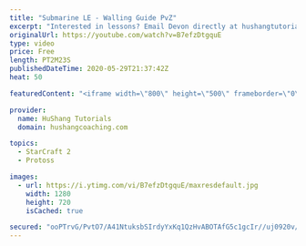 ```yaml
---
title: "Submarine LE - Walling Guide PvZ"
excerpt: "Interested in lessons? Email Devon directly at hushangtutorials@outlook.com ------------------------------------------------------------------------------------------------------- Want to support HuShang Tutorials directly? Patreon is a website where you can contribute a monthly donation that will help"
originalUrl: https://youtube.com/watch?v=B7efzDtgquE
type: video
price: Free
length: PT2M23S
publishedDateTime: 2020-05-29T21:37:42Z
heat: 50

featuredContent: "<iframe width=\"800\" height=\"500\" frameborder=\"0\" src=\"https://www.youtube.com/embed/B7efzDtgquE\" allow=\"accelerometer; autoplay; encrypted-media; gyroscope; picture-in-picture\" allowfullscreen></iframe>"

provider:
  name: HuShang Tutorials
  domain: hushangcoaching.com

topics:
  - StarCraft 2
  - Protoss

images:
  - url: https://i.ytimg.com/vi/B7efzDtgquE/maxresdefault.jpg
    width: 1280
    height: 720
    isCached: true

secured: "ooPTrvG/PvtO7/A41NtuksbSIrdyYxKq1QzHvABOTAfG5c1gcIr//uj0920v/+hD+QYJZvBkC6Zp2J8X50kZ7RUtyXBGWb7eIS2jsRihJGBgG05XEvPcGqJhRj/9JZM2vGb77mYQH4o/Fu6DlytLvZzNIcSB1h0eOLe9mG3qrtKjdRrnnK5UiOO6DMdQ2efUTh8H7JxQy5dS2tLV13oDx7bP6taEmwuVN0u47Jwkw17PqHVInuPx4x3eK9OA8fTdS6X+ZKadPnDBOTxDcOqF86Ol71PnKH21IHpxM9JLT9WBfnBpoHT3GecTuXjoeIAFmVcY2MofiFymDWeQl/+UfR4GTbu50z2vsIzkJWXGDeO02lX85BakVRthcpHuYHXUfTlDggQk+WRLzABh31OV33tA2Bx5/L00JYIqX2LPCK8=;Dh4n4J2FqKn33knQvHpIzg=="
---
```


